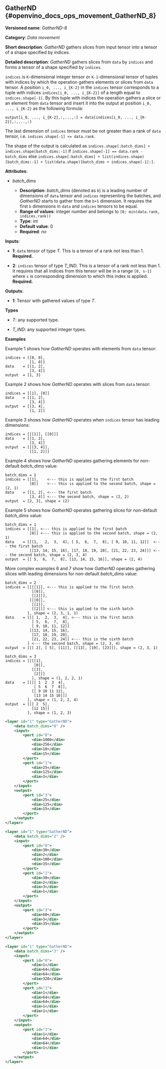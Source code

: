 ## GatherND <a name="GatherND"></a> {#openvino_docs_ops_movement_GatherND_8}

**Versioned name**: *GatherND-8*

**Category**: *Data movement*

**Short description**: *GatherND* gathers slices from input tensor into a tensor of a shape specified by indices.

**Detailed description**: *GatherND* gathers slices from `data` by `indices` and forms a tensor of a shape specified by `indices`.

`indices` is `K`-dimensional integer tensor or `K-1`-dimensional tensor of tuples with indices by which the operation
gathers elements or slices from `data` tensor. A position `i_0, ..., i_{K-2}` in the `indices` tensor corresponds to
a tuple with indices `indices[i_0, ..., i_{K-2}]` of a length equal to `indices.shape[-1]`. By this tuple with indices
the operation gathers a slice or an element from `data` tensor and insert it into the output at position
`i_0, ..., i_{K-2}` as the following formula:

`output[i_0, ..., i_{K-2},:,...,:] = data[indices[i_0, ..., i_{K-2}],:,...,:]`

The last dimension of `indices` tensor must be not greater than a rank of `data` tensor, i.e.
`indices.shape[-1] <= data.rank`.

The shape of the output is calculated as `indices.shape[:batch_dims] + indices.shape[batch_dims:-1]`
if `indices.shape[-1] == data.rank - batch_dims` else
`indices.shape[:batch_dims] + list(indices.shape)[batch_dims:-1] + list(data.shape)[batch_dims + indices.shape[-1]:]`.

**Attributes**:

* *batch_dims*

  * **Description**: *batch_dims* (denoted as `b`) is a leading number of dimensions of `data` tensor and `indices`
    representing the batches, and *GatherND* starts to gather from the `b+1` dimension. It requires the first `b`
    dimensions in `data` and `indices` tensors to be equal.
  * **Range of values**: integer number and belongs to `[0; min(data.rank, indices.rank))`
  * **Type**: int
  * **Default value**: 0
  * **Required**: *no*


**Inputs**:

* **1**: `data` tensor of type *T*. This is a tensor of a rank not less than 1. **Required.**

* **2**: `indices` tensor of type *T_IND*. This is a tensor of a rank not less than 1.
It requires that all indices from this tensor will be in a range `[0, s-1]` where `s` is corresponding dimension to 
which this index is applied.
**Required.**


**Outputs**:

* **1**: Tensor with gathered values of type *T*.

**Types**

* *T*: any supported type.

* *T_IND*: any supported integer types.



**Examples**

Example 1 shows how *GatherND* operates with elements from `data` tensor:

```
indices = [[0, 0],
           [1, 0]]
data    = [[1, 2],
           [3, 4]]
output  = [1, 3]
```

Example 2 shows how *GatherND* operates with slices from `data` tensor:

```
indices = [[1], [0]]
data    = [[1, 2],
           [3, 4]]
output  = [[3, 4],
           [1, 2]]
```

Example 3 shows how *GatherND* operates when `indices` tensor has leading dimensions:

```
indices = [[[1]], [[0]]]
data    = [[1, 2],
           [3, 4]]
output  = [[[3, 4]],
           [[1, 2]]]
```

Example 4 shows how *GatherND* operates gathering elements for non-default *batch_dims* value:

```
batch_dims = 1
indices = [[1],    <--- this is applied to the first batch
           [0]]    <--- this is applied to the second batch, shape = (2, 1)
data    = [[1, 2], <--- the first batch
           [3, 4]] <--- the second batch, shape = (2, 2)
output  = [2, 3], shape = (2)
```

Example 5 shows how *GatherND* operates gathering slices for non-default *batch_dims* value:

```
batch_dims = 1
indices = [[1], <--- this is applied to the first batch
           [0]] <--- this is applied to the second batch, shape = (2, 1)
data    = [[[1,   2,  3,  4], [ 5,  6,  7,  8], [ 9, 10, 11, 12]]  <--- the first batch
           [[13, 14, 15, 16], [17, 18, 19, 20], [21, 22, 23, 24]]] <--- the second batch, shape = (2, 3, 4)
output  = [[ 5,  6,  7,  8], [13, 14, 15, 16]], shape = (2, 4)
```

More complex examples 6 and 7 show how *GatherND* operates gathering slices with leading dimensions for non-default
*batch_dims* value:

```
batch_dims = 2
indices = [[[[1]], <--- this is applied to the first batch
            [[0]],
            [[2]]],
           [[[0]],
            [[2]],
            [[2]]] <--- this is applied to the sixth batch
          ], shape = (2, 3, 1, 1)
data    = [[[ 1,  2,  3,  4], <--- this is the first batch
            [ 5,  6,  7,  8],
            [ 9, 10, 11, 12]]
           [[13, 14, 15, 16],
            [17, 18, 19, 20],
            [21, 22, 23, 24]] <--- this is the sixth batch
          ] <--- the second batch, shape = (2, 3, 4)
output  = [[[ 2], [ 5], [11]], [[13], [19], [23]]], shape = (2, 3, 1)

```

```
batch_dims = 3
indices = [[[[1],
             [0]],
            [[3],
             [2]]]
            ], shape = (1, 2, 2, 1)
data    = [[[[ 1  2  3  4],
             [ 5  6  7  8]],
            [[ 9 10 11 12],
             [13 14 15 16]]]
          ], shape = (1, 2, 2, 4)
output  = [[[ 2  5],
            [12 15]]
          ], shape = (1, 2, 3)
```

```xml
<layer id="1" type="GatherND">
    <data batch_dims="0" />
    <input>
        <port id="0">
            <dim>1000</dim>
            <dim>256</dim>
            <dim>10</dim>
            <dim>15</dim>
        </port>
        <port id="1">
            <dim>25</dim>
            <dim>125</dim>
            <dim>3</dim>
        </port>
    </input>
    <output>
        <port id="3">
            <dim>25</dim>
            <dim>125</dim>
            <dim>15</dim>
        </port>
    </output>
</layer>
```

```xml
<layer id="1" type="GatherND">
    <data batch_dims="2" />
    <input>
        <port id="0">
            <dim>30</dim>
            <dim>2</dim>
            <dim>100</dim>
            <dim>35</dim>
        </port>
        <port id="1">
            <dim>30</dim>
            <dim>2</dim>
            <dim>3</dim>
            <dim>1</dim>
        </port>
    </input>
    <output>
        <port id="3">
            <dim>60</dim>
            <dim>3</dim>
            <dim>35</dim>
        </port>
    </output>
</layer>
```

```xml
<layer id="1" type="GatherND">
    <data batch_dims="3" />
    <input>
        <port id="0">
            <dim>1</dim>
            <dim>64</dim>
            <dim>64</dim>
            <dim>320</dim>
        </port>
        <port id="1">
            <dim>1</dim>
            <dim>64</dim>
            <dim>64</dim>
            <dim>1</dim>          
            <dim>1</dim>
        </port>
    </input>
    <output>
        <port id="3">
            <dim>1</dim>
            <dim>64</dim>
            <dim>64</dim>
            <dim>1</dim>
        </port>
    </output>
</layer>
```
